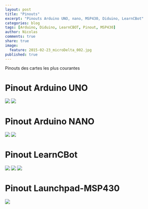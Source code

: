 ```yaml
---
layout: post
title: "Pinouts"
excerpt: "Pinouts Arduino UNO, nano, MSP430, Diduino, LearnCBot"
categories: blog
tags: [Arduino, Diduino, LearnCBOT, Pinout, MSP430]
author: Nicolas
comments: true
share: true
image:
  feature: 2015-02-23_microDelta_002.jpg
published: true
---
```



Pinouts des cartes les plus courantes


# Pinout Arduino UNO

![](arduino_uno_pinout.png)
![](atmega328.png)

# Pinout Arduino NANO

![](arduino_nano_pinout.png)
![](uno.png)

# Pinout LearnCBot

![](LearnCbot2.jpg)
![](LearnCbotMathias.jpg)
![](xbotMathias.jpg)

# Pinout Launchpad-MSP430

![](LaunchPadMSP430G2553-V1.5.jpg)
